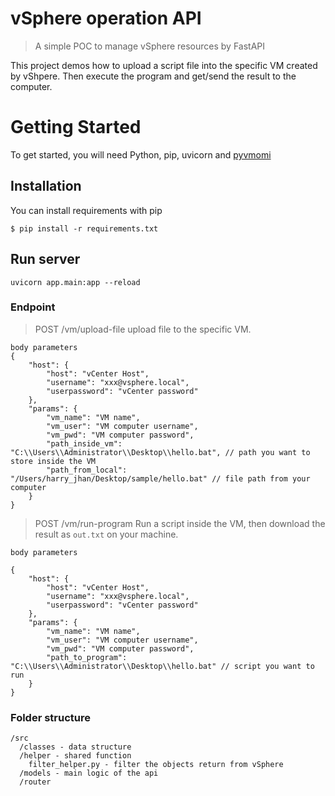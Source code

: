 vSphere operation API
=========================
> A simple POC to manage vSphere resources by FastAPI

This project demos how to upload a script file into the specific VM created by vShpere. Then execute the program and get/send the result to the computer. 

# Getting Started
To get started, you will need Python, pip, uvicorn and [pyvmomi](https://github.com/vmware/pyvmomi)

## Installation
You can install requirements with pip
```
$ pip install -r requirements.txt
```

## Run server
```
uvicorn app.main:app --reload
```

### Endpoint

> POST /vm/upload-file
> upload file to the specific VM.
```
body parameters
{
    "host": {
        "host": "vCenter Host",  
        "username": "xxx@vsphere.local",
        "userpassword": "vCenter password"
    },
    "params": {
        "vm_name": "VM name",
        "vm_user": "VM computer username",
        "vm_pwd": "VM computer password",
        "path_inside_vm": "C:\\Users\\Administrator\\Desktop\\hello.bat", // path you want to store inside the VM
        "path_from_local": "/Users/harry_jhan/Desktop/sample/hello.bat" // file path from your computer
    }
}
```

> POST /vm/run-program
> Run a script inside the VM, then download the result as `out.txt` on your machine.

```
body parameters

{
    "host": {
        "host": "vCenter Host",  
        "username": "xxx@vsphere.local",
        "userpassword": "vCenter password"
    },
    "params": {
        "vm_name": "VM name",
        "vm_user": "VM computer username",
        "vm_pwd": "VM computer password",
        "path_to_program": "C:\\Users\\Administrator\\Desktop\\hello.bat" // script you want to run
    }
}
```


### Folder structure
```
/src
  /classes - data structure
  /helper - shared function
    filter_helper.py - filter the objects return from vSphere
  /models - main logic of the api
  /router
```